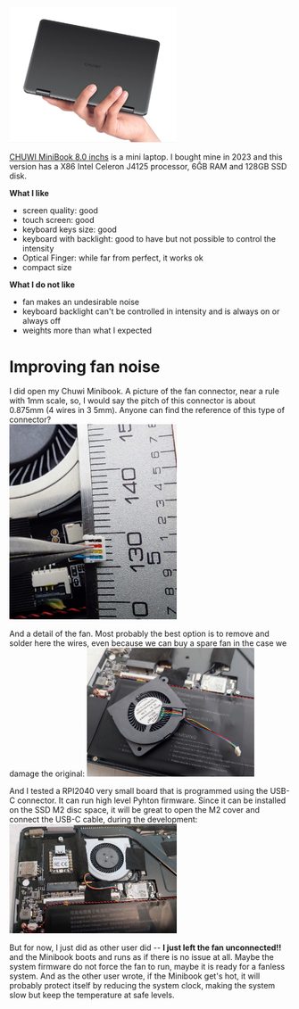 [<img src='chuwi_minibook-01.png' width=300>](chuwi_minibook-01.png)

[CHUWI MiniBook 8.0 inchs](https://www.chuwi.com/pt/product/items/Chuwi-MiniBook.html) is a mini laptop. I bought mine in 2023 and this version has a X86 Intel Celeron J4125 processor, 6ĜB RAM and 128GB SSD disk.

**What I like**

* screen quality: good
* touch screen: good
* keyboard keys size: good
* keyboard with backlight: good to have but not possible to control the intensity
* Optical Finger: while far from perfect, it works ok
* compact size

**What I do not like**

* fan makes an undesirable noise
* keyboard backlight can't be controlled in intensity and is always on or always off
* weights more than what I expected

# Improving fan noise

I did open my Chuwi Minibook. A picture of the fan connector, near a rule with 1mm scale, so, I would say the pitch of this connector is about 0.875mm (4 wires in 3 5mm). Anyone can find the reference of this type of connector?
<br>
[<img src='fan_connector.jpeg' width=300>](fan_connector.jpeg)

And a detail of the fan. Most probably the best option is to remove and solder here the wires, even because we can buy a spare fan in the case we damage the original:
[<img src='fan.jpeg' width=300>](fan.jpeg)


And I tested a RPI2040 very small board that is programmed using the USB-C connector. It can run high level Pyhton firmware. Since it can be installed on the SSD M2 disc space, it will be great to open the M2 cover and connect the USB-C cable, during the development:
[<img src='inside_with_small_board.jpeg' width=300>](inside_with_small_board.jpeg)

But for now, I just did as other user did -- **I just left the fan unconnected!!** and the Minibook boots and runs as if there is no issue at all. Maybe the system firmware do not force the fan to run, maybe it is ready for a fanless system. And as the other user wrote, if the Minibook get's hot, it will probably protect itself by reducing the system clock, making the system slow but keep the temperature at safe levels.
